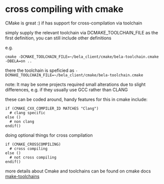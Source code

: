 # cross compiling with cmake

CMake is great :) 
if has support for cross-compilation via toolchain

simply supply the relevant toolchain via DCMAKE_TOOLCHAIN_FILE as the first definition, 
you can still include other definitions

e.g.
```
cmake -DCMAKE_TOOLCHAIN_FILE=~/bela_client/cmake/bela-toolchain.cmake  -DBELA=on ..
```

there the toolchain is speficied as `-DCMAKE_TOOLCHAIN_FILE=~/bela_client/cmake/bela-toolchain.cmake`


note:
It may be some projects required small alterations due to slight differences, e.g. if they usually use GCC rather than CLANG

these can be coded around, handy features for this in cmake include:


```
if (CMAKE_CXX_COMPILER_ID MATCHES "Clang")
  # clang specific
else ()
  # non clang
endif()
```

doing optional things for cross compilation
```
if (CMAKE_CROSSCOMPILING)
  # cross compiling
else ()
  # not cross compiling
endif()
```


more details about Cmake and toolchains can be found on cmake docs
[make-toolchains](https://cmake.org/cmake/help/v3.8/manual/cmake-toolchains.7.html)

